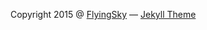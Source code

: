 Copyright 2015 @ [FlyingSky](https://github.com/flyingsky)
&mdash;
[Jekyll Theme](https://github.com/t413/SinglePaged)

